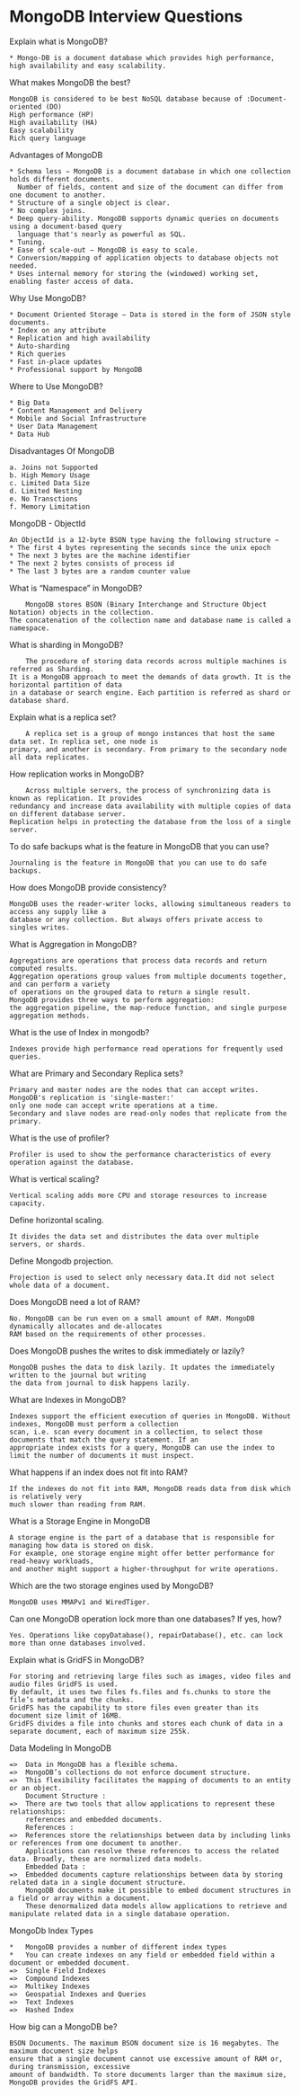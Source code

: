 # MongoDB Interview Questions

Explain what is MongoDB?
```
* Mongo-DB is a document database which provides high performance, high availability and easy scalability.
```

What makes MongoDB the best?
```
MongoDB is considered to be best NoSQL database because of :Document-oriented (DO)
High performance (HP)
High availability (HA)
Easy scalability
Rich query language
```

Advantages of MongoDB
```
* Schema less − MongoDB is a document database in which one collection holds different documents. 
  Number of fields, content and size of the document can differ from one document to another.
* Structure of a single object is clear.
* No complex joins.
* Deep query-ability. MongoDB supports dynamic queries on documents using a document-based query 
  language that's nearly as powerful as SQL.
* Tuning.
* Ease of scale-out − MongoDB is easy to scale.
* Conversion/mapping of application objects to database objects not needed.
* Uses internal memory for storing the (windowed) working set, enabling faster access of data.
```

Why Use MongoDB?
```
* Document Oriented Storage − Data is stored in the form of JSON style documents.
* Index on any attribute
* Replication and high availability
* Auto-sharding
* Rich queries
* Fast in-place updates
* Professional support by MongoDB
```

Where to Use MongoDB?
```
* Big Data
* Content Management and Delivery
* Mobile and Social Infrastructure
* User Data Management
* Data Hub
```

Disadvantages Of MongoDB
```
a. Joins not Supported
b. High Memory Usage
c. Limited Data Size
d. Limited Nesting
e. No Transctions
f. Memory Limitation	
```

MongoDB - ObjectId
```
An ObjectId is a 12-byte BSON type having the following structure −
* The first 4 bytes representing the seconds since the unix epoch
* The next 3 bytes are the machine identifier
* The next 2 bytes consists of process id
* The last 3 bytes are a random counter value
```

What is “Namespace” in MongoDB?
```
	MongoDB stores BSON (Binary Interchange and Structure Object Notation) objects in the collection. 
The concatenation of the collection name and database name is called a namespace.
```

What is sharding in MongoDB?
```
	The procedure of storing data records across multiple machines is referred as Sharding. 
It is a MongoDB approach to meet the demands of data growth. It is the horizontal partition of data 
in a database or search engine. Each partition is referred as shard or database shard.
```

Explain what is a replica set?
```
	A replica set is a group of mongo instances that host the same data set. In replica set, one node is 
primary, and another is secondary. From primary to the secondary node all data replicates.
```

How replication works in MongoDB?
```
	Across multiple servers, the process of synchronizing data is known as replication. It provides 
redundancy and increase data availability with multiple copies of data on different database server. 
Replication helps in protecting the database from the loss of a single server.
```

To do safe backups what is the feature in MongoDB that you can use?
```
Journaling is the feature in MongoDB that you can use to do safe backups.
```

How does MongoDB provide consistency?
```
MongoDB uses the reader-writer locks, allowing simultaneous readers to access any supply like a 
database or any collection. But always offers private access to singles writes.
```

What is Aggregation in MongoDB?
```
Aggregations are operations that process data records and return computed results.
Aggregation operations group values from multiple documents together, and can perform a variety 
of operations on the grouped data to return a single result.
MongoDB provides three ways to perform aggregation:
the aggregation pipeline, the map-reduce function, and single purpose aggregation methods.
```

What is the use of Index in mongodb?
```
Indexes provide high performance read operations for frequently used queries.
```

What are Primary and Secondary Replica sets?
```
Primary and master nodes are the nodes that can accept writes. MongoDB's replication is 'single-master:' 
only one node can accept write operations at a time.
Secondary and slave nodes are read-only nodes that replicate from the primary.
```

What is the use of profiler?
```
Profiler is used to show the performance characteristics of every operation against the database.
```

What is vertical scaling?
```
Vertical scaling adds more CPU and storage resources to increase capacity.
```

Define horizontal scaling.
```
It divides the data set and distributes the data over multiple servers, or shards.
```

Define Mongodb projection.
```
Projection is used to select only necessary data.It did not select whole data of a document.
```

Does MongoDB need a lot of RAM?
```
No. MongoDB can be run even on a small amount of RAM. MongoDB dynamically allocates and de-allocates 
RAM based on the requirements of other processes.
```

Does MongoDB pushes the writes to disk immediately or lazily?
```
MongoDB pushes the data to disk lazily. It updates the immediately written to the journal but writing 
the data from journal to disk happens lazily.
```

What are Indexes in MongoDB?
```
Indexes support the efficient execution of queries in MongoDB. Without indexes, MongoDB must perform a collection 
scan, i.e. scan every document in a collection, to select those documents that match the query statement. If an 
appropriate index exists for a query, MongoDB can use the index to limit the number of documents it must inspect.
```

What happens if an index does not fit into RAM?
```
If the indexes do not fit into RAM, MongoDB reads data from disk which is relatively very 
much slower than reading from RAM.
```

What is a Storage Engine in MongoDB
```
A storage engine is the part of a database that is responsible for managing how data is stored on disk. 
For example, one storage engine might offer better performance for read-heavy workloads, 
and another might support a higher-throughput for write operations.
```

Which are the two storage engines used by MongoDB?
```
MongoDB uses MMAPv1 and WiredTiger.
```

Can one MongoDB operation lock more than one databases? If yes, how?
```
Yes. Operations like copyDatabase(), repairDatabase(), etc. can lock more than onne databases involved.
```

Explain what is GridFS in MongoDB?
```
For storing and retrieving large files such as images, video files and audio files GridFS is used. 
By default, it uses two files fs.files and fs.chunks to store the file’s metadata and the chunks.
GridFS has the capability to store files even greater than its document size limit of 16MB. 
GridFS divides a file into chunks and stores each chunk of data in a separate document, each of maximum size 255k.
```
	
Data Modeling In MongoDB
```
=>	Data in MongoDB has a flexible schema.
=>	MongoDB’s collections do not enforce document structure.
=>	This flexibility facilitates the mapping of documents to an entity or an object.
	Document Structure :
=>	There are two tools that allow applications to represent these relationships: 
	references and embedded documents.
	References : 
=>	References store the relationships between data by including links or references from one document to another. 
	Applications can resolve these references to access the related data. Broadly, these are normalized data models.
	Embedded Data :
=>	Embedded documents capture relationships between data by storing related data in a single document structure.
	MongoDB documents make it possible to embed document structures in a field or array within a document.
	These denormalized data models allow applications to retrieve and manipulate related data in a single database operation.
```

MongoDb Index Types
```
*	MongoDB provides a number of different index types
*	You can create indexes on any field or embedded field within a document or embedded document.
=>	Single Field Indexes
=>	Compound Indexes
=>	Multikey Indexes
=>	Geospatial Indexes and Queries
=>	Text Indexes
=>	Hashed Index
```

How big can a MongoDB be?
```
BSON Documents. The maximum BSON document size is 16 megabytes. The maximum document size helps 
ensure that a single document cannot use excessive amount of RAM or, during transmission, excessive 
amount of bandwidth. To store documents larger than the maximum size, MongoDB provides the GridFS API.
```